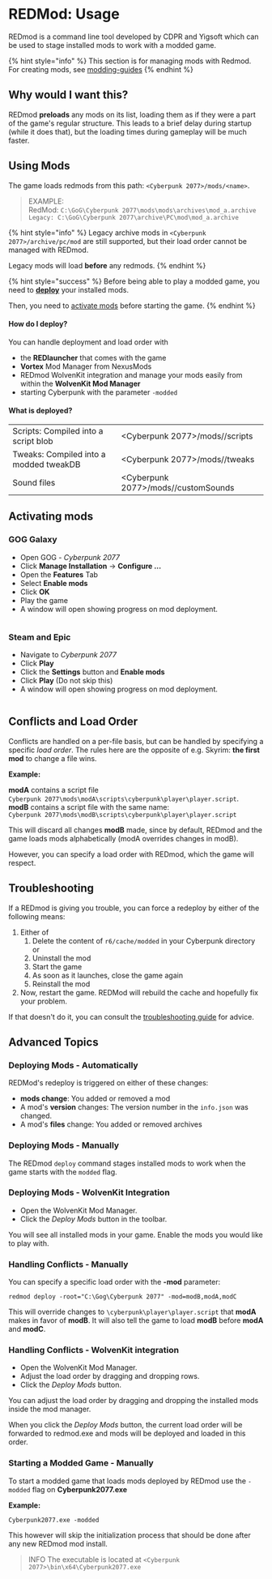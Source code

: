 # REDMod: Usage

REDmod is a command line tool developed by CDPR and Yigsoft which can be used to stage installed mods to work with a modded game.

{% hint style="info" %}
This section is for managing mods with Redmod. For creating mods, see [modding-guides](../../../for-mod-creators/modding-guides/ "mention")
{% endhint %}

## Why would I want this?

REDmod **preloads** any mods on its list, loading them as if they were a part of the game's regular structure. This leads to a brief delay during startup (while it does that), but the loading times during gameplay will be much faster.

## Using Mods

The game loads redmods from this path: `<Cyberpunk 2077>/mods/<name>`.

> EXAMPLE:\
> RedMod: `C:\GoG\Cyberpunk 2077\mods\mods\archives\mod_a.archive`\
> `Legacy: C:\GoG\Cyberpunk 2077\archive\PC\mod\mod_a.archive`

{% hint style="info" %}
Legacy archive mods in `<Cyberpunk 2077>/archive/pc/mod` are still supported, but their load order cannot be managed with REDmod.

Legacy mods will load **before** any redmods.
{% endhint %}

{% hint style="success" %}
Before being able to play a modded game, you need to [**deploy**](usage.md#how-do-i-deploy) your installed mods.

Then, you need to [activate mods](usage.md#activating-mods) before starting the game.
{% endhint %}

#### How do I deploy?

You can handle deployment and load order with

* the **REDlauncher** that comes with the game
* **Vortex** Mod Manager from NexusMods
* REDmod WolvenKit integration and manage your mods easily from within the **WolvenKit Mod Manager**
* starting Cyberpunk with the parameter `-modded`

#### What is deployed?

|                                        |                                      |
| -------------------------------------- | ------------------------------------ |
| Scripts: Compiled into a script blob   | \<Cyberpunk 2077>/mods//scripts      |
| Tweaks: Compiled into a modded tweakDB | \<Cyberpunk 2077>/mods//tweaks       |
| Sound files                            | \<Cyberpunk 2077>/mods//customSounds |

## Activating mods

### **GOG Galaxy**

* Open GOG - _Cyberpunk 2077_
* Click **Manage Installation** -> **Configure ...**
* Open the **Features** Tab
* Select **Enable mods**
* Click **OK**
* Play the game
* A window will open showing progress on mod deployment.

<figure><img src="../../../.gitbook/assets/redmod_gog.png" alt=""><figcaption></figcaption></figure>

### **Steam** and **Epic**

* Navigate to _Cyberpunk 2077_
* Click **Play**
* Click the **Settings** button and **Enable mods**
* Click **Play** (Do not skip this)
* A window will open showing progress on mod deployment.

<figure><img src="../../../.gitbook/assets/gog_prelauncher.png" alt=""><figcaption></figcaption></figure>

## Conflicts and Load Order

Conflicts are handled on a per-file basis, but can be handled by specifying a specific _load order_. The rules here are the opposite of e.g. Skyrim: **the first mod** to change a file wins.

**Example:**&#x20;

**modA** contains a script file \
`Cyberpunk 2077\mods\modA\scripts\cyberpunk\player\player.script`.\
**modB** contains a script file with the same name:\
`Cyberpunk 2077\mods\modB\scripts\cyberpunk\player\player.script`

This will discard all changes **modB** made, since by default, REDmod and the game loads mods alphabetically (modA overrides changes in modB).

However, you can specify a load order with REDmod, which the game will respect.

## Troubleshooting

If a REDmod is giving you trouble, you can force a redeploy by either of the following means:

1. Either of
   1. Delete the content of `r6/cache/modded` in your Cyberpunk directory\
      or
   2. Uninstall the mod
   3. Start the game
   4. As soon as it launches, close the game again
   5. Reinstall the mod
2. Now, restart the game. REDMod will rebuild the cache and hopefully fix your problem.&#x20;

If that doesn't do it, you can consult the [troubleshooting guide](usage.md#troubleshooting) for advice.

## Advanced Topics

### Deploying Mods - Automatically

REDMod's redeploy is triggered on either of these changes:

* **mods change**: You added or removed a mod
* A mod's **version** changes: The version number in the `info.json` was changed.
* A mod's **files** change: You added or removed archives

### Deploying Mods - Manually

The REDmod `deploy` command stages installed mods to work when the game starts with the `modded` flag.

### Deploying Mods - WolvenKit Integration

* Open the WolvenKit Mod Manager.
* Click the _Deploy Mods_ button in the toolbar.

You will see all installed mods in your game. Enable the mods you would like to play with.

### Handling Conflicts - Manually

You can specify a specific load order with the **-mod** parameter:

```
redmod deploy -root="C:\Gog\Cyberpunk 2077" -mod=modB,modA,modC
```

This will override changes to `\cyberpunk\player\player.script` that **modA** makes in favor of **modB**. It will also tell the game to load **modB** before **modA** and **modC**.

### Handling Conflicts - WolvenKit integration

* Open the WolvenKit Mod Manager.
* Adjust the load order by dragging and dropping rows.
* Click the _Deploy Mods_ button.

You can adjust the load order by dragging and dropping the installed mods inside the mod manager.

When you click the _Deploy Mods_ button, the current load order will be forwarded to redmod.exe and mods will be deployed and loaded in this order.

### Starting a Modded Game - Manually

To start a modded game that loads mods deployed by REDmod use the `-modded` flag on **Cyberpunk2077.exe**

**Example:**

```
Cyberpunk2077.exe -modded
```

This however will skip the initialization process that should be done after any new REDmod mod install.

> INFO The executable is located at `<Cyberpunk 2077>\bin\x64\Cyberpunk2077.exe`
